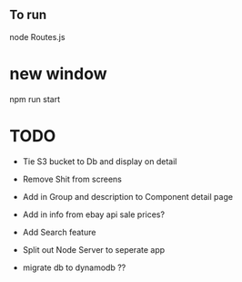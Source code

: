 ## To run

node Routes.js

# new window

npm run start

# TODO

- Tie S3 bucket to Db and display on detail

- Remove Shit from screens

- Add in Group and description to Component detail page

- Add in info from ebay api sale prices?

- Add Search feature

- Split out Node Server to seperate app

- migrate db to dynamodb ??